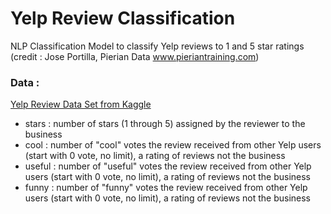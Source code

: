 # Yelp Review Classification
NLP Classification Model to classify Yelp reviews to 1 and 5 star ratings
(credit : Jose Portilla, Pierian Data www.pieriantraining.com)

### Data :
[Yelp Review Data Set from Kaggle](https://www.kaggle.com/c/yelp-recsys-2013)
* stars : number of stars (1 through 5) assigned by the reviewer to the business
* cool : number of "cool" votes the review received from other Yelp users (start with 0 vote, no limit), a rating of reviews not the business
* useful : number of "useful" votes the review received from other Yelp users (start with 0 vote, no limit), a rating of reviews not the business
* funny : number of "funny" votes the review received from other Yelp users (start with 0 vote, no limit), a rating of reviews not the business

